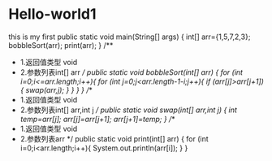 # Hello-world1
this is my first
public static void main(String[] args) {
    int[] arr={1,5,7,2,3};
    bobbleSort(arr);
    print(arr);
}
/**
 * 1.返回值类型 void
 * 2.参数列表int[] arr
 */
public static void bobbleSort(int[] arr) {
    for (int i=0;i<=arr.length;i++){
        for (int j=0;j<arr.length-1-i;j++){
            if (arr[j]>arr[j+1]){
                swap(arr,j);
            }
        }
    }
}
/**
 * 1.返回值类型 void
 * 2.参数列表int[] arr,int j
 */
public static void swap(int[] arr,int j) {
    int temp=arr[j];
    arr[j]=arr[j+1];
    arr[j+1]=temp;
}
/**
 * 1.返回值类型 void
 * 2.参数列表arr
 */
public static void print(int[] arr) {
    for (int i=0;i<arr.length;i++){
        System.out.println(arr[i]);
    }
}
